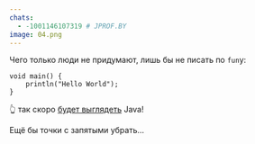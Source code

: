 ```yaml
---
chats:
  - -1001146107319 # JPROF.BY
image: 04.png
---
```


Чего только люди не придумают, лишь бы не писать по `fun`у\:

```
void main() {
    println("Hello World");
}
```
👆 так скоро [будет выглядеть](https://openjdk.org/projects/amber/design-notes/on-ramp) Java\!

Ещё бы точки с запятыми убрать…
